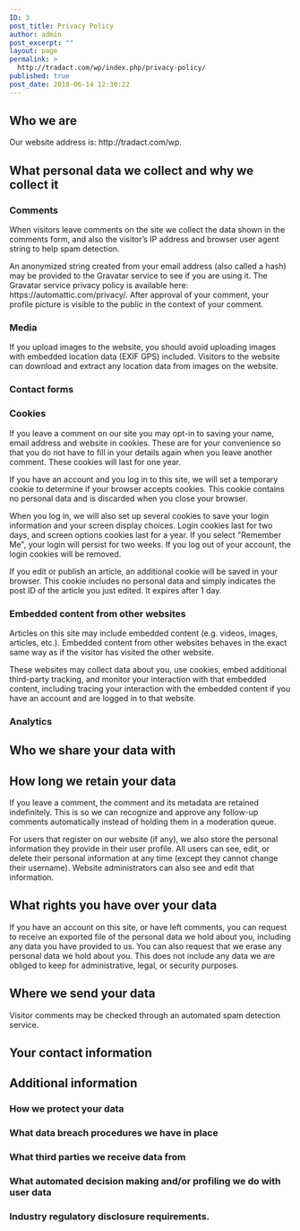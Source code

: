```yaml
---
ID: 3
post_title: Privacy Policy
author: admin
post_excerpt: ""
layout: page
permalink: >
  http://tradact.com/wp/index.php/privacy-policy/
published: true
post_date: 2018-06-14 12:30:22
---
```

<h2>Who we are</h2><p>Our website address is: http://tradact.com/wp.</p><h2>What personal data we collect and why we collect it</h2><h3>Comments</h3><p>When visitors leave comments on the site we collect the data shown in the comments form, and also the visitor&#8217;s IP address and browser user agent string to help spam detection.</p><p>An anonymized string created from your email address (also called a hash) may be provided to the Gravatar service to see if you are using it. The Gravatar service privacy policy is available here: https://automattic.com/privacy/. After approval of your comment, your profile picture is visible to the public in the context of your comment.</p><h3>Media</h3><p>If you upload images to the website, you should avoid uploading images with embedded location data (EXIF GPS) included. Visitors to the website can download and extract any location data from images on the website.</p><h3>Contact forms</h3><h3>Cookies</h3><p>If you leave a comment on our site you may opt-in to saving your name, email address and website in cookies. These are for your convenience so that you do not have to fill in your details again when you leave another comment. These cookies will last for one year.</p><p>If you have an account and you log in to this site, we will set a temporary cookie to determine if your browser accepts cookies. This cookie contains no personal data and is discarded when you close your browser.</p><p>When you log in, we will also set up several cookies to save your login information and your screen display choices. Login cookies last for two days, and screen options cookies last for a year. If you select &quot;Remember Me&quot;, your login will persist for two weeks. If you log out of your account, the login cookies will be removed.</p><p>If you edit or publish an article, an additional cookie will be saved in your browser. This cookie includes no personal data and simply indicates the post ID of the article you just edited. It expires after 1 day.</p><h3>Embedded content from other websites</h3><p>Articles on this site may include embedded content (e.g. videos, images, articles, etc.). Embedded content from other websites behaves in the exact same way as if the visitor has visited the other website.</p><p>These websites may collect data about you, use cookies, embed additional third-party tracking, and monitor your interaction with that embedded content, including tracing your interaction with the embedded content if you have an account and are logged in to that website.</p><h3>Analytics</h3><h2>Who we share your data with</h2><h2>How long we retain your data</h2><p>If you leave a comment, the comment and its metadata are retained indefinitely. This is so we can recognize and approve any follow-up comments automatically instead of holding them in a moderation queue.</p><p>For users that register on our website (if any), we also store the personal information they provide in their user profile. All users can see, edit, or delete their personal information at any time (except they cannot change their username). Website administrators can also see and edit that information.</p><h2>What rights you have over your data</h2><p>If you have an account on this site, or have left comments, you can request to receive an exported file of the personal data we hold about you, including any data you have provided to us. You can also request that we erase any personal data we hold about you. This does not include any data we are obliged to keep for administrative, legal, or security purposes.</p><h2>Where we send your data</h2><p>Visitor comments may be checked through an automated spam detection service.</p><h2>Your contact information</h2><h2>Additional information</h2><h3>How we protect your data</h3><h3>What data breach procedures we have in place</h3><h3>What third parties we receive data from</h3><h3>What automated decision making and/or profiling we do with user data</h3><h3>Industry regulatory disclosure requirements.</h3>